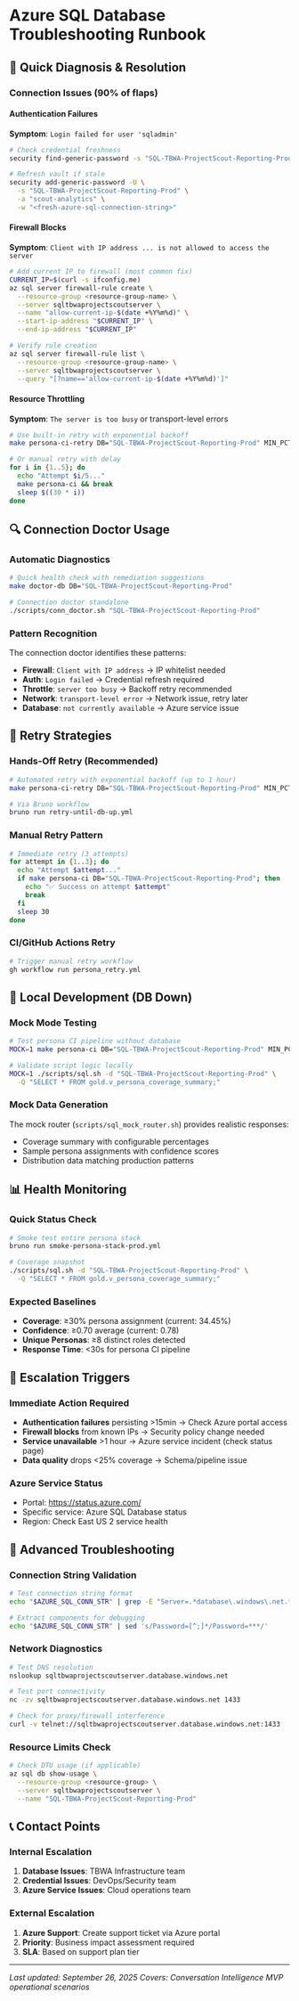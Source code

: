 # Azure SQL Database Troubleshooting Runbook

## 🔧 Quick Diagnosis & Resolution

### Connection Issues (90% of flaps)

#### Authentication Failures
**Symptom**: `Login failed for user 'sqladmin'`
```bash
# Check credential freshness
security find-generic-password -s "SQL-TBWA-ProjectScout-Reporting-Prod" -a "scout-analytics" -w

# Refresh vault if stale
security add-generic-password -U \
  -s "SQL-TBWA-ProjectScout-Reporting-Prod" \
  -a "scout-analytics" \
  -w "<fresh-azure-sql-connection-string>"
```

#### Firewall Blocks
**Symptom**: `Client with IP address ... is not allowed to access the server`
```bash
# Add current IP to firewall (most common fix)
CURRENT_IP=$(curl -s ifconfig.me)
az sql server firewall-rule create \
  --resource-group <resource-group-name> \
  --server sqltbwaprojectscoutserver \
  --name "allow-current-ip-$(date +%Y%m%d)" \
  --start-ip-address "$CURRENT_IP" \
  --end-ip-address "$CURRENT_IP"

# Verify rule creation
az sql server firewall-rule list \
  --resource-group <resource-group-name> \
  --server sqltbwaprojectscoutserver \
  --query "[?name=='allow-current-ip-$(date +%Y%m%d)']"
```

#### Resource Throttling
**Symptom**: `The server is too busy` or transport-level errors
```bash
# Use built-in retry with exponential backoff
make persona-ci-retry DB="SQL-TBWA-ProjectScout-Reporting-Prod" MIN_PCT=30

# Or manual retry with delay
for i in {1..5}; do
  echo "Attempt $i/5..."
  make persona-ci && break
  sleep $((30 * i))
done
```

## 🔍 Connection Doctor Usage

### Automatic Diagnostics
```bash
# Quick health check with remediation suggestions
make doctor-db DB="SQL-TBWA-ProjectScout-Reporting-Prod"

# Connection doctor standalone
./scripts/conn_doctor.sh "SQL-TBWA-ProjectScout-Reporting-Prod"
```

### Pattern Recognition
The connection doctor identifies these patterns:
- **Firewall**: `Client with IP address` → IP whitelist needed
- **Auth**: `Login failed` → Credential refresh required
- **Throttle**: `server too busy` → Backoff retry recommended
- **Network**: `transport-level error` → Network issue, retry later
- **Database**: `not currently available` → Azure service issue

## 🔄 Retry Strategies

### Hands-Off Retry (Recommended)
```bash
# Automated retry with exponential backoff (up to 1 hour)
make persona-ci-retry DB="SQL-TBWA-ProjectScout-Reporting-Prod" MIN_PCT=30

# Via Bruno workflow
bruno run retry-until-db-up.yml
```

### Manual Retry Pattern
```bash
# Immediate retry (3 attempts)
for attempt in {1..3}; do
  echo "Attempt $attempt..."
  if make persona-ci DB="SQL-TBWA-ProjectScout-Reporting-Prod"; then
    echo "✅ Success on attempt $attempt"
    break
  fi
  sleep 30
done
```

### CI/GitHub Actions Retry
```bash
# Trigger manual retry workflow
gh workflow run persona_retry.yml
```

## 🧪 Local Development (DB Down)

### Mock Mode Testing
```bash
# Test persona CI pipeline without database
MOCK=1 make persona-ci DB="SQL-TBWA-ProjectScout-Reporting-Prod" MIN_PCT=30

# Validate script logic locally
MOCK=1 ./scripts/sql.sh -d "SQL-TBWA-ProjectScout-Reporting-Prod" \
  -Q "SELECT * FROM gold.v_persona_coverage_summary;"
```

### Mock Data Generation
The mock router (`scripts/sql_mock_router.sh`) provides realistic responses:
- Coverage summary with configurable percentages
- Sample persona assignments with confidence scores
- Distribution data matching production patterns

## 📊 Health Monitoring

### Quick Status Check
```bash
# Smoke test entire persona stack
bruno run smoke-persona-stack-prod.yml

# Coverage snapshot
./scripts/sql.sh -d "SQL-TBWA-ProjectScout-Reporting-Prod" \
  -Q "SELECT * FROM gold.v_persona_coverage_summary;"
```

### Expected Baselines
- **Coverage**: ≥30% persona assignment (current: 34.45%)
- **Confidence**: ≥0.70 average (current: 0.78)
- **Unique Personas**: ≥8 distinct roles detected
- **Response Time**: <30s for persona CI pipeline

## 🚨 Escalation Triggers

### Immediate Action Required
- **Authentication failures** persisting >15min → Check Azure portal access
- **Firewall blocks** from known IPs → Security policy change needed
- **Service unavailable** >1 hour → Azure service incident (check status page)
- **Data quality** drops <25% coverage → Schema/pipeline issue

### Azure Service Status
- Portal: https://status.azure.com/
- Specific service: Azure SQL Database status
- Region: Check East US 2 service health

## 🔧 Advanced Troubleshooting

### Connection String Validation
```bash
# Test connection string format
echo "$AZURE_SQL_CONN_STR" | grep -E "Server=.*database\.windows\.net.*Database=.*User.*Password="

# Extract components for debugging
echo "$AZURE_SQL_CONN_STR" | sed 's/Password=[^;]*/Password=***/'
```

### Network Diagnostics
```bash
# Test DNS resolution
nslookup sqltbwaprojectscoutserver.database.windows.net

# Test port connectivity
nc -zv sqltbwaprojectscoutserver.database.windows.net 1433

# Check for proxy/firewall interference
curl -v telnet://sqltbwaprojectscoutserver.database.windows.net:1433
```

### Resource Limits Check
```bash
# Check DTU usage (if applicable)
az sql db show-usage \
  --resource-group <resource-group> \
  --server sqltbwaprojectscoutserver \
  --name "SQL-TBWA-ProjectScout-Reporting-Prod"
```

## 📞 Contact Points

### Internal Escalation
1. **Database Issues**: TBWA Infrastructure team
2. **Credential Issues**: DevOps/Security team
3. **Azure Service Issues**: Cloud operations team

### External Escalation
1. **Azure Support**: Create support ticket via Azure portal
2. **Priority**: Business impact assessment required
3. **SLA**: Based on support plan tier

---
*Last updated: September 26, 2025*
*Covers: Conversation Intelligence MVP operational scenarios*